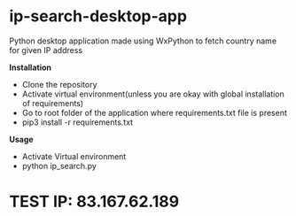 # ip-search-desktop-app
Python desktop application made using WxPython to fetch country name for given IP address

**Installation**

* Clone the repository
* Activate virtual environment(unless you are okay with global installation of requirements)
* Go to root folder of the application where requirements.txt file is present
* pip3 install -r requirements.txt

**Usage**

* Activate Virtual environment
* python ip_search.py

# TEST IP: 83.167.62.189 

